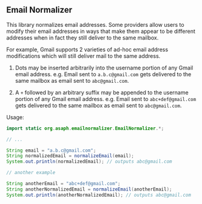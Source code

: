 Email Normalizer
--

This library normalizes email addresses. Some providers allow users to modify their email addresses
in ways that make them appear to be different addresses when in fact they still deliver to the same
mailbox.

For example, Gmail supports 2 varieties of ad-hoc email address modifications which will still deliver
mail to the same address.

1. Dots may be inserted arbitrarily into the username portion of any Gmail email address. e.g. Email sent to `a.b.c@gmail.com` gets delivered to the same mailbox as email sent to `abc@gmail.com`.

2. A `+` followed by an arbitrary suffix may be appended to the username portion of any Gmail email address. e.g. Email sent to `abc+def@gmail.com` gets delivered to the same mailbox as email sent to `abc@gmail.com`.

Usage:

```java
import static org.asaph.emailnormalizer.EmailNormalizer.*;

// ...

String email = "a.b.c@gmail.com";
String normalizedEmail = normalizeEmail(email);
System.out.println(normalizedEmail); // outputs abc@gmail.com

// another example

String anotherEmail = "abc+def@gmail.com";
String anotherNormalizedEmail = normalizeEmail(anotherEmail);
System.out.println(anotherNormalizedEmail); // outputs abc@gmail.com
```
